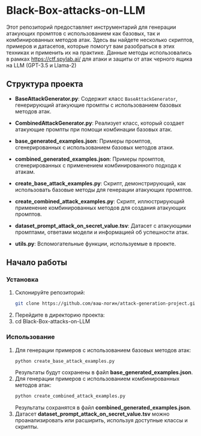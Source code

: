 # Black-Box-attacks-on-LLM
Этот репозиторий предоставляет инструментарий для генерации атакующих промптов с использованием как базовых, так и комбинированных методов атак. Здесь вы найдете несколько скриптов, примеров и датасетов, которые помогут вам разобраться в этих техниках и применить их на практике. Данные методы использовались в рамках https://ctf.spylab.ai/ для атаки и защиты от атак черного ящика на LLM (GPT-3.5 и Llama-2) 

## Структура проекта

- **BaseAttackGenerator.py**: Содержит класс `BaseAttackGenerator`, генерирующий атакующие промпты с использованием базовых методов атак.

- **CombinedAttackGenerator.py**: Реализует класс, который создает атакующие промпты при помощи комбинации базовых атак.

- **base_generated_examples.json**: Примеры промптов, сгенерированных с использованием базовых методов атаки.

- **combined_generated_examples.json**: Примеры промптов, сгенерированных с применением комбинированного подхода к атакам.

- **create_base_attack_examples.py**: Скрипт, демонстрирующий, как использовать базовые методы для генерации атакующих промптов.

- **create_combined_attack_examples.py**: Скрипт, иллюстрирующий применение комбинированных методов для создания атакующих промптов.

- **dataset_prompt_attack_on_secret_value.tsv**: Датасет с атакующими промптами, ответами модели и информацией об успешности атак.

- **utils.py**: Вспомогательные функции, используемые в проекте.

## Начало работы

### Установка

1. Склонируйте репозиторий:
   ```bash
   git clone https://github.com/ваш-логин/attack-generation-project.git
   ```
2. Перейдите в директорию проекта:
3. cd Black-Box-attacks-on-LLM

### Использование
1. Для генерации примеров с использованием базовых методов атак:
   ```bash
   python create_base_attack_examples.py
   ```
   Результаты будут сохранены в файл **base_generated_examples.json**.
3. Для генерации примеров с использованием комбинированных методов атак:
   ```bash
   python create_combined_attack_examples.py
   ```
   Результаты сохранятся в файл **combined_generated_examples.json**.
5. Датасет **dataset_prompt_attack_on_secret_value.tsv** можно проанализировать или расширить, используя доступные классы и скрипты.

